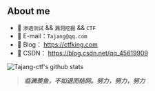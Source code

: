## About me

- 🚩 `渗透测试` && `漏洞挖掘` && `CTF`
- 📧 E-mail：`Tajang@qq.com`
- 📖 Blog： https://ctfking.com
- 🌊 CSDN： https://blog.csdn.net/qq_45619909

![Tajang-ctf's github stats](https://github-readme-stats.vercel.app/api?username=TajangSec&show_icons=true&icon_color=fff&bg_color=30,e96443,904e95&title_color=fff&text_color=fff)

> ***临渊羡鱼，不如退而结网。努力，努力，努力***
